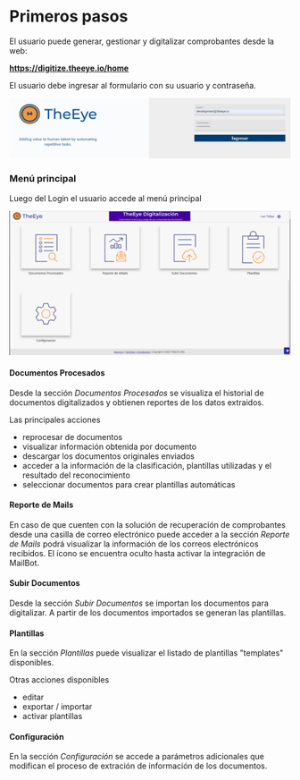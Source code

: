 
# Primeros pasos

El usuario puede generar, gestionar y digitalizar comprobantes desde la web:

**<span style="text-decoration:underline;">https://digitize.theeye.io/home</span>**

El usuario debe ingresar al formulario con su usuario y contraseña.


![alt_text](./images/image61.png "image_tooltip")


### Menú principal 

Luego del Login el usuario accede al menú principal 


![alt_text](./images/image71.png "image_tooltip")

#### **Documentos Procesados**

Desde la sección *Documentos Procesados* se visualiza el historial de documentos digitalizados y obtienen reportes de los datos extraidos.

Las principales acciones

* reprocesar de documentos
* visualizar información obtenida por documento
* descargar los documentos originales enviados
* acceder a la información de la clasificación, plantillas utilizadas y el resultado del reconocimiento
* seleccionar documentos para crear plantillas automáticas

#### **Reporte de Mails**

En caso de que cuenten con la solución de recuperación de comprobantes desde una casilla de correo electrónico puede acceder a la sección *Reporte de Mails* podrá visualizar la información de los correos electrónicos recibidos.
El ícono se encuentra oculto hasta activar la integración de MailBot.

#### **Subir Documentos**

Desde la sección *Subir Documentos* se importan los documentos para digitalizar.
A partir de los documentos importados se generan las plantillas.

#### **Plantillas**

En la sección *Plantillas* puede visualizar el listado de plantillas "templates" disponibles.

Otras acciones disponibles

* editar
* exportar / importar
* activar plantillas

#### **Configuración**

En la sección *Configuración* se accede a parámetros adicionales que modifican el proceso de extración de información de los documentos.




